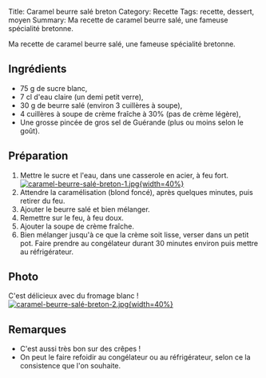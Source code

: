 Title: Caramel beurre salé breton
Category: Recette
Tags: recette, dessert, moyen
Summary: Ma recette de caramel beurre salé, une fameuse spécialité bretonne.

Ma recette de caramel beurre salé, une fameuse spécialité bretonne.

## Ingrédients
- 75 g de sucre blanc,
- 7 cl d'eau claire (un demi petit verre),
- 30 g de beurre salé (environ 3 cuillères à soupe),
- 4 cuillères à soupe de crème fraîche à 30% (pas de crème légère),
- Une grosse pincée de gros sel de Guérande (plus ou moins selon le goût).

## Préparation
1. Mettre le sucre et l'eau, dans une casserole en acier, à feu fort.
   [![caramel-beurre-salé-breton-1.jpg]({filename}images/caramel-beurre-salé-breton-1.jpg){width=40%}]({filename}images/caramel-beurre-salé-breton-1.jpg)
2. Attendre la caramélisation (blond foncé), après quelques minutes, puis retirer du feu.
3. Ajouter le beurre salé et bien mélanger.
4. Remettre sur le feu, à feu doux.
5. Ajouter la soupe de crème fraîche.
6. Bien mélanger jusqu'à ce que la crème soit lisse, verser dans un petit pot. Faire prendre au congélateur durant 30 minutes environ puis mettre au réfrigérateur.

## Photo
C'est délicieux avec du fromage blanc !
[![caramel-beurre-salé-breton-2.jpg]({filename}images/caramel-beurre-salé-breton-2.jpg){width=40%}]({filename}images/caramel-beurre-salé-breton-2.jpg)

## Remarques
- C'est aussi très bon sur des crêpes !
- On peut le faire refoidir au congélateur ou au réfrigérateur, selon ce la consistence que l'on souhaite.
